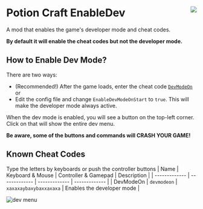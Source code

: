 # Potion Craft EnableDev <img src="https://i.imgur.com/qji3qtE.png" align="right">
A mod that enables the game's developer mode and cheat codes.

**By default it will enable the cheat codes but not the developer mode.**

## How to Enable Dev Mode?
There are two ways:
  * (Recommended!) After the game loads, enter the cheat code [`DevModeOn`](#known-cheatcodes)<br/>
or
  * Edit the config file and change `EnableDevModeOnStart` to `true`. This will make the developer mode always active. 

When the dev mode is enabled, you will see a button on the top-left corner. Click on that will show the entire dev menu. 

**Be aware, some of the buttons and commands will CRASH YOUR GAME!**



## Known Cheat Codes
Type the letters by keyboards or push the controller buttons
| Name  | Keyboard & Mouse | Controller & Gamepad | Description |
| ------------- | ------------- | ------------- | ------------- |
| DevModeOn  | `devmodeon` | `xaxaxaybaxybaxxaxaxa` | Enables the developer mode |


![dev menu](https://i.imgur.com/drTCZGk.jpg)
